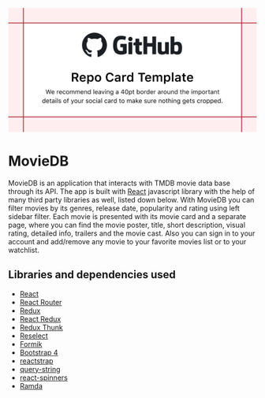 ![Movies DB](./public/images/movies.png)

# MovieDB

MovieDB is an application that interacts with TMDB movie data base
through its API. The app is built with [React](https://reactjs.org/) javascript
library with the help of many third party libraries as well, listed down below.
With MovieDB you can filter movies by its genres, release date, popularity
and rating using left sidebar filter. Each movie is presented with its movie card
and a separate page, where you can find the movie poster, title, short description,
visual rating, detailed info, trailers and the movie cast. Also you can sign in
to your account and add/remove any movie to your favorite movies list or to your
watchlist.

## Libraries and dependencies used

* [React](https://reactjs.org/)
* [React Router](https://reactrouter.com/)
* [Redux](https://redux.js.org/)
* [React Redux](https://react-redux.js.org/)
* [Redux Thunk](https://github.com/reduxjs/redux-thunk)
* [Reselect](https://github.com/reduxjs/reselect)
* [Formik](https://formik.org/)
* [Bootstrap 4](https://getbootstrap.com/)
* [reactstrap](https://reactstrap.github.io/)
* [query-string](https://github.com/sindresorhus/query-string)
* [react-spinners](https://www.npmjs.com/package/react-spinners)
* [Ramda](https://ramdajs.com/)
